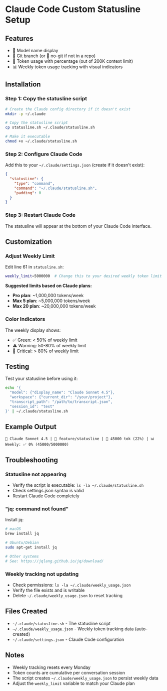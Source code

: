 # Claude Code Custom Statusline Setup

## Features
- 🤖 Model name display
- 🌿 Git branch (or 📁 no-git if not in a repo)
- 🧠 Token usage with percentage (out of 200K context limit)
- 📊 Weekly token usage tracking with visual indicators

## Installation

### Step 1: Copy the statusline script

```bash
# Create the Claude config directory if it doesn't exist
mkdir -p ~/.claude

# Copy the statusline script
cp statusline.sh ~/.claude/statusline.sh

# Make it executable
chmod +x ~/.claude/statusline.sh
```

### Step 2: Configure Claude Code

Add this to your `~/.claude/settings.json` (create if it doesn't exist):

```json
{
  "statusLine": {
    "type": "command",
    "command": "~/.claude/statusline.sh",
    "padding": 0
  }
}
```

### Step 3: Restart Claude Code

The statusline will appear at the bottom of your Claude Code interface.

## Customization

### Adjust Weekly Limit

Edit line 61 in `statusline.sh`:

```bash
weekly_limit=5000000  # Change this to your desired weekly token limit
```

**Suggested limits based on Claude plans:**
- **Pro plan**: ~1,000,000 tokens/week
- **Max 5 plan**: ~5,000,000 tokens/week  
- **Max 20 plan**: ~20,000,000 tokens/week

### Color Indicators

The weekly display shows:
- ✅ Green: < 50% of weekly limit
- ⚠️ Warning: 50-80% of weekly limit
- 🔴 Critical: > 80% of weekly limit

## Testing

Test your statusline before using it:

```bash
echo '{
  "model": {"display_name": "Claude Sonnet 4.5"},
  "workspace": {"current_dir": "/your/project"},
  "transcript_path": "/path/to/transcript.json",
  "session_id": "test"
}' | ~/.claude/statusline.sh
```

## Example Output

```
🤖 Claude Sonnet 4.5 | 🌿 feature/statusline | 🧠 45000 tok (22%) | 📊 Weekly: ✅ 0% (45000/5000000)
```

## Troubleshooting

### Statusline not appearing
- Verify the script is executable: `ls -la ~/.claude/statusline.sh`
- Check settings.json syntax is valid
- Restart Claude Code completely

### "jq: command not found"
Install jq:
```bash
# macOS
brew install jq

# Ubuntu/Debian
sudo apt-get install jq

# Other systems
# See: https://jqlang.github.io/jq/download/
```

### Weekly tracking not updating
- Check permissions: `ls -la ~/.claude/weekly_usage.json`
- Verify the file exists and is writable
- Delete `~/.claude/weekly_usage.json` to reset tracking

## Files Created

- `~/.claude/statusline.sh` - The statusline script
- `~/.claude/weekly_usage.json` - Weekly token tracking data (auto-created)
- `~/.claude/settings.json` - Claude Code configuration

## Notes

- Weekly tracking resets every Monday
- Token counts are cumulative per conversation session
- The script creates `~/.claude/weekly_usage.json` to persist weekly data
- Adjust the `weekly_limit` variable to match your Claude plan
